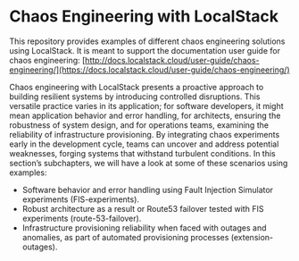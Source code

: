 # Chaos Engineering with LocalStack

This repository provides examples of different chaos engineering solutions using LocalStack.
It is meant to support the documentation user guide for chaos engineering: [http://docs.localstack.cloud/user-guide/chaos-engineering/](https://docs.localstack.cloud/user-guide/chaos-engineering/)

Chaos engineering with LocalStack presents a proactive approach to building resilient systems by introducing 
controlled disruptions. This versatile practice varies in its application; for software developers, it might 
mean application behavior and error handling, for architects, ensuring the robustness of system design, and for 
operations teams, examining the reliability of infrastructure provisioning. By integrating chaos experiments 
early in the development cycle, teams can uncover and address potential weaknesses, forging systems that 
withstand turbulent conditions. In this section’s subchapters, we will have a look at some of these scenarios 
using examples:

- Software behavior and error handling using Fault Injection Simulator experiments (FIS-experiments).
- Robust architecture as a result or Route53 failover tested with FIS experiments (route-53-failover).
- Infrastructure provisioning reliability when faced with outages and anomalies, as part of automated provisioning processes (extension-outages).
